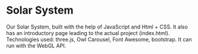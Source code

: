 # Solar System
Our Solar System, built with the help of  JavaScript and Html + CSS.
It also has an introductory page leading to the actual project (index.html).
Technologies used: three.js, Owl Carousel, Font Awesome, bootstrap.
It can run with the WebGL API.
